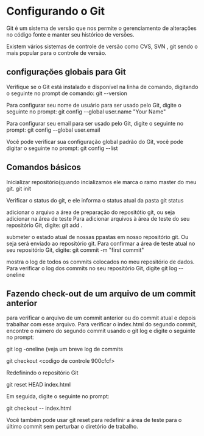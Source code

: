 # Configurando o Git

Git é um sistema de versão que nos permite o gerenciamento de alterações no código fonte e manter seu histórico de versões.

Existem vários sistemas de controle de versão como CVS, SVN , git sendo o mais popular para o controle de versão.

## configurações globais para Git

Verifique se o Git está instalado e disponível na linha de comando, digitando o seguinte no prompt de comando:
git --version

Para configurar seu nome de usuário para ser usado pelo Git, digite o seguinte no prompt:
git config --global user.name "Your Name"

Para configurar seu email para ser usado pelo Git, digite o seguinte no prompt:
git config --global user.email <your email address>

Você pode verificar sua configuração global padrão do Git, você pode digitar o seguinte no prompt:
git config --list

  ## Comandos básicos
  
  Inicializar repositório(quando incializamos ele marca o ramo master do meu git.
  git init
  
  Verificar o status do git, e ele informa o status atual da pasta
  git status
  
  adicionar o arquivo a área de preparação do repositótio git, ou seja adicionar na área de teste
  Para adicionar arquivos à área de teste do seu repositório Git, digite:
  git add .
  
  submeter o estado atual de nossas ppastas em nosso repositório git. Ou seja será enviado ao repositório git.
  Para confirmar a área de teste atual no seu repositório Git, digite:
  git commit -m "first commit"
  
  mostra o log de todos os commits colocados no meu repositório de dados.
  Para verificar o log dos commits no seu repositório Git, digite
  git log --oneline
  
  
  ## Fazendo check-out de um arquivo de um commit anterior
  
  para verificar o arquivo de um commit anterior ou do commit atual e depois trabalhar com esse arquivo.
  Para verificar o index.html do segundo commit, encontre o número do segundo commit usando o git log e digite o seguinte no prompt:
  
  git log -oneline (veja um breve log de commits 
  
 git checkout <codigo de controle 900cfcf> <nome arquivo exemplo index.html>
  
 
Redefinindo o repositório Git
  
  git reset HEAD index.html
  
  Em seguida, digite o seguinte no prompt:
  
git checkout -- index.html
  
  Você também pode usar git reset para redefinir a área de teste para o último commit sem perturbar o diretório de trabalho.
  
  
